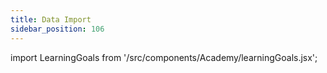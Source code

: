 ```yaml
---
title: Data Import
sidebar_position: 106
---
```


import LearningGoals from '/src/components/Academy/learningGoals.jsx';

<LearningGoals unitName="data_import"/>
